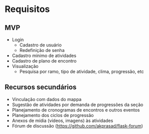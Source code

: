 # Requisitos

## MVP

* Login
  * Cadastro de usuário
  * Redefinição de senha
* Cadastro mínimo de atividades
* Cadastro de plano de encontro
* Visualização 
  * Pesquisa por ramo, tipo de atividade, clima, progressão, etc

## Recursos secundários

* Vinculação com dados do mappa
* Sugestão de atividades por demanda de progressões da seção
* Planejamento de cronogramas de encontros e outros eventos
* Planejamento dos ciclos de progressão
* Anexos de mídia (vídeos, imagens) às atividades
* Fórum de discussão (https://github.com/akprasad/flask-forum)
